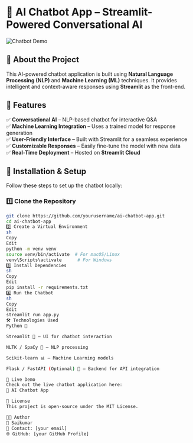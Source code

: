 # 🤖 AI Chatbot App – Streamlit-Powered Conversational AI  

![Chatbot Demo](https://ai-chatbot-app-saikumar.streamlit.app/)  

## 📌 About the Project  
This AI-powered chatbot application is built using **Natural Language Processing (NLP)** and **Machine Learning (ML)** techniques. It provides intelligent and context-aware responses using **Streamlit** as the front-end.  

## 🚀 Features  
✅ **Conversational AI** – NLP-based chatbot for interactive Q&A  
✅ **Machine Learning Integration** – Uses a trained model for response generation  
✅ **User-Friendly Interface** – Built with Streamlit for a seamless experience  
✅ **Customizable Responses** – Easily fine-tune the model with new data  
✅ **Real-Time Deployment** – Hosted on **Streamlit Cloud**  

## 🔧 Installation & Setup  
Follow these steps to set up the chatbot locally:  

### **1️⃣ Clone the Repository**  
```sh
git clone https://github.com/yourusername/ai-chatbot-app.git
cd ai-chatbot-app
2️⃣ Create a Virtual Environment
sh
Copy
Edit
python -m venv venv
source venv/bin/activate  # For macOS/Linux
venv\Scripts\activate      # For Windows
3️⃣ Install Dependencies
sh
Copy
Edit
pip install -r requirements.txt
4️⃣ Run the Chatbot
sh
Copy
Edit
streamlit run app.py
🛠️ Technologies Used
Python 🐍

Streamlit 🎨 – UI for chatbot interaction

NLTK / SpaCy 🧠 – NLP processing

Scikit-learn 📊 – Machine Learning models

Flask / FastAPI (Optional) 🚀 – Backend for API integration

🚀 Live Demo
Check out the live chatbot application here:
🔗 AI Chatbot App

📜 License
This project is open-source under the MIT License.

👨‍💻 Author
🔹 Saikumar
📧 Contact: [your email]
🌐 GitHub: [your GitHub Profile]


